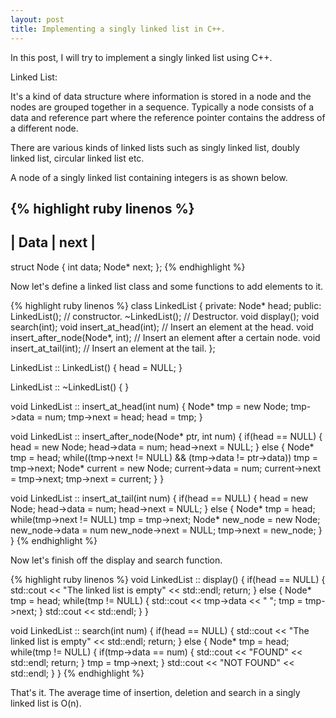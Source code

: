```yaml
---
layout: post
title: Implementing a singly linked list in C++. 
---
```


In this post, I will try to implement a singly linked list using C++.

Linked List:

It's a kind of data structure where information is stored in a node and the nodes are grouped together in a sequence. Typically a node consists of a data and reference part where the reference pointer contains the address of a different node.

There are various kinds of linked lists such as singly linked list, doubly linked list, circular linked list etc.

A node of a singly linked list containing integers is as shown below.

{% highlight ruby linenos %}
---------------
| Data | next |
---------------  
struct Node
{
    int data;
    Node* next;
};
{% endhighlight %}

Now let's define a linked list class and some functions to add elements to it.

{% highlight ruby linenos %}
class LinkedList
{
private:
    Node* head;
public:
    LinkedList();                           // constructor.
    ~LinkedList();                          // Destructor.
    void display();
    void search(int);
    void insert_at_head(int);               // Insert an element at the head.
    void insert_after_node(Node*, int);     // Insert an element after a certain node.
    void insert_at_tail(int);               // Insert an element at the tail.
};

LinkedList :: LinkedList()
{
    head = NULL;
} 

LinkedList :: ~LinkedList()
{
}

void LinkedList :: insert_at_head(int num)
{
    Node* tmp = new Node;
    tmp->data = num;
    tmp->next = head;
    head = tmp;
}

void LinkedList :: insert_after_node(Node* ptr, int num)
{
    if(head == NULL)
    {
        head = new Node;
        head->data = num;
        head->next = NULL;
    }
    else
    {
        Node* tmp = head;
        while((tmp->next != NULL) && (tmp->data != ptr->data))
            tmp = tmp->next;
        Node* current = new Node;
        current->data = num;
        current->next = tmp->next;
        tmp->next = current;
    }
}

void LinkedList :: insert_at_tail(int num)
{
    if(head == NULL)
    {
        head = new Node;
        head->data = num;
        head->next = NULL;
    }
    else
    {
        Node* tmp = head;
        while(tmp->next != NULL)
            tmp = tmp->next;
        Node* new_node = new Node;
        new_node->data = num
        new_node->next = NULL;
        tmp->next = new_node;
    }
}
{% endhighlight %}

Now let's finish off the display and search function.

{% highlight ruby linenos %}
void LinkedList :: display()
{
    if(head == NULL)
    {
        std::cout << "The linked list is empty" << std::endl;
        return;
    }
    else
    {
        Node* tmp = head;
        while(tmp != NULL)
        {
            std::cout << tmp->data << " ";
            tmp = tmp->next;
        }
        std::cout << std::endl;
    }
}

void LinkedList :: search(int num)
{
    if(head == NULL)
    {
        std::cout << "The linked list is empty" << std::endl;
        return;
    }
    else
    {
        Node* tmp = head;
        while(tmp != NULL)
        {
            if(tmp->data == num)
            {
                std::cout << "FOUND" << std::endl;
                return;
            }
            tmp = tmp->next;
        }
        std::cout << "NOT FOUND" << std::endl;
    }
}
{% endhighlight %}

That's it. The average time of insertion, deletion and search in a singly linked list is O(n).
